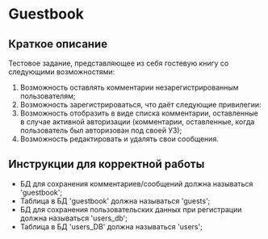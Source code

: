 # Guestbook


## Краткое описание

Тестовое задание, представляющее из себя гостевую книгу со следующими возможностями:
1. Возможность оставлять комментарии незарегистрированным пользователям;
2. Возможность зарегистрироваться, что даёт следующие привилегии:
  1. Возможность отобразить в виде списка комментарии, оставленные в случае активной авторизации (комментарии, оставленные, когда пользователь был авторизован под своей УЗ);
  2. Возможность редактировать и удалять свои сообщения.

## Инструкции для корректной работы

* БД для сохранения комментариев/сообщений должна называться 'guestbook';
* Таблица в БД 'guestbook' должна называться 'guests';
* БД для сохранения пользовательских данных при регистрации должна называться 'users_db';
* Таблица в БД 'users_DB' должна называться 'users';
